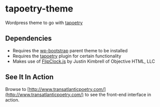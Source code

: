 # tapoetry-theme
Wordpress theme to go with [tapoetry](https://github.com/cyberscribe/tapoetry/)

## Dependencies

 * Requires the [wp-bootstrap](http://320press.com/wpbs) parent theme to be installed
 * Requires the [tapoetry](https://github.com/cyberscribe/tapoetry/) plugin for certain functionality
 * Makes use of [FlipClock.js](https://github.com/objectivehtml/FlipClock) by Justin Kimbrell of Objective HTML, LLC

## See It In Action

Browse to [http://www.transatlanticpoetry.com/](http://www.transatlanticpoetry.com/) to see the front-end interface in action.
